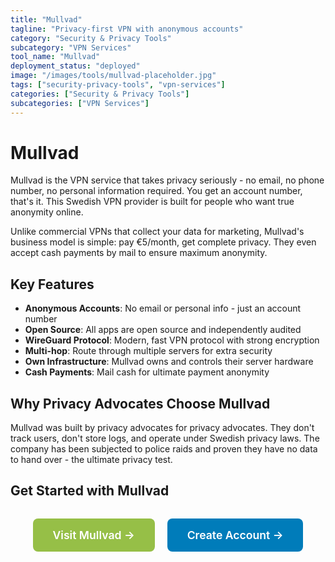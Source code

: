 ```yaml
---
title: "Mullvad"
tagline: "Privacy-first VPN with anonymous accounts"
category: "Security & Privacy Tools"
subcategory: "VPN Services"
tool_name: "Mullvad"
deployment_status: "deployed"
image: "/images/tools/mullvad-placeholder.jpg"
tags: ["security-privacy-tools", "vpn-services"]
categories: ["Security & Privacy Tools"]
subcategories: ["VPN Services"]
---
```


# Mullvad

Mullvad is the VPN service that takes privacy seriously - no email, no phone number, no personal information required. You get an account number, that's it. This Swedish VPN provider is built for people who want true anonymity online.

Unlike commercial VPNs that collect your data for marketing, Mullvad's business model is simple: pay €5/month, get complete privacy. They even accept cash payments by mail to ensure maximum anonymity.

## Key Features
- **Anonymous Accounts**: No email or personal info - just an account number
- **Open Source**: All apps are open source and independently audited
- **WireGuard Protocol**: Modern, fast VPN protocol with strong encryption
- **Multi-hop**: Route through multiple servers for extra security
- **Own Infrastructure**: Mullvad owns and controls their server hardware
- **Cash Payments**: Mail cash for ultimate payment anonymity

## Why Privacy Advocates Choose Mullvad
Mullvad was built by privacy advocates for privacy advocates. They don't track users, don't store logs, and operate under Swedish privacy laws. The company has been subjected to police raids and proven they have no data to hand over - the ultimate privacy test.

## Get Started with Mullvad

<div style="text-align: center; margin: 2rem 0;">
  <a href="https://mullvad.net" target="_blank" rel="noopener noreferrer" style="display: inline-block; background: #96BF47; color: white; padding: 1rem 2rem; text-decoration: none; border-radius: 8px; font-weight: 600; font-size: 1.1rem; margin-right: 1rem;">Visit Mullvad →</a>
  <a href="https://mullvad.net/en/account/create/" target="_blank" rel="noopener noreferrer" style="display: inline-block; background: #007cba; color: white; padding: 1rem 2rem; text-decoration: none; border-radius: 8px; font-weight: 600; font-size: 1.1rem;">Create Account →</a>
</div>